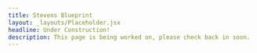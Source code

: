 ```yaml
---
title: Stevens Blueprint
layout: _layouts/Placeholder.jsx
headline: Under Construction!
description: This page is being worked on, please check back in soon.
---
```



<!-- ---
UNCOMMENT TO SHOW MOCK BLOG POSTS

title: Stevens Blueprint
layout: _layouts/Blog.jsx
headline: Stevens Blueprint Blog
description: Keep up with our student run organization's latest accomplishments and mishaps.
posts:
  - name_post: example1
    image: "/assets/events/google_event.jpg"
    date: "10, May 2024"
    tag: "Project"
  - name_post: example2
    image: "/assets/events/google_event_1.jpg"
    date: "10, May 2024"
    tag: "Project"
  - name_post: example3
    image: "/assets/events/google_event_2.jpg"
    date: "10, May 2024"
    tag: "Project"
  - name_post: example4
    image: "/assets/events/google_event.jpg"
    date: "10, May 2024"
    tag: "Project"
  - name_post: example5
    image: "/assets/events/google_event_1.jpg"
    date: "10, May 2024"
    tag: "Project"
  - name_post: example6
    image: "/assets/events/google_event_2.jpg"
    date: "10, May 2024"
    tag: "Project"
--- -->
